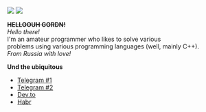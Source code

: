 ![](https://github-readme-stats.vercel.app/api?username=undnull&count_private=true&show_icons=true) ![](https://github-readme-stats.vercel.app/api/top-langs/?username=undnull&layout=compact)  

~~**HELLOOUH GORDN!**~~  
_Hello there!_  
I'm an amateur programmer who likes to solve various  
problems using various programming languages (well, mainly C++).  
_From Russia with love!_  


**Und the ubiquitous**
* [Telegram #1](https://t.me/undxx)
* [Telegram #2](https://t.me/undwastaken)
* [Dev.to](https://dev.to/undwastaken)
* [Habr](https://habr.com/ru/users/undbsd/)
